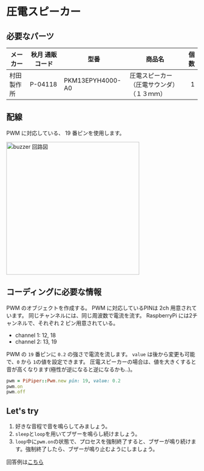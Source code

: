 # 圧電スピーカー

## 必要なパーツ

| メーカー | 秋月 通販コード | 型番 | 商品名 | 個数 |
|--|--|--|--|--:|
| 村田製作所 | P-04118 | PKM13EPYH4000-A0 | 圧電スピーカー（圧電サウンダ）（１３ｍｍ） | 1 |

## 配線

PWM に対応している、 19 番ピンを使用します。

<img src='https://raw.githubusercontent.com/libertyfish-co/ruby-hw/master/images/buzzer.png' alt='buzzer 回路図' width="350" />

## コーディングに必要な情報

PWM のオブジェクトを作成する。
PWM に対応しているPINは 2ch 用意されています。
同じチャンネルには、同じ周波数で電流を流す。 RaspberryPi には2チャンネルで、それぞれ 2 ピン用意されている。

* channel 1: 12, 18
* channel 2: 13, 19

PWM の `19` 番ピンに `0.2` の強さで電流を流します。
`value` は後から変更も可能で、`0` から `1`の値を設定できます。
圧電スピーカーの場合は、値を大きくすると音が高くなります(極性が逆になると逆になるかも..)。

```ruby
pwm = PiPiper::Pwm.new pin: 19, value: 0.2
pwm.on
pwm.off
```

## Let's try

1. 好きな音程で音を鳴らしてみましょう。
1. `sleep`と`loop`を用いてブザーを鳴らし続けましょう。
1. `loop`中に`pwm.on`の状態で、プロセスを強制終了すると、ブザーが鳴り続けます。強制終了したら、ブザーが鳴り止むようにしましょう。

回答例は[こちら](https://github.com/libertyfish-co/ruby-hw/blob/master/answers/output/buzzer/buzzer.rb)
